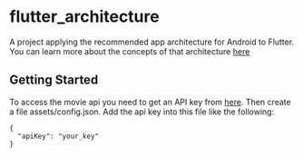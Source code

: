 # flutter_architecture

A project applying the recommended app architecture for Android to Flutter.
You can learn more about the concepts of that architecture [here](https://developer.android.com/topic/architecture)

## Getting Started

To access the movie api you need to get an API key from [here](https://developer.themoviedb.org/reference/intro/authentication#api-key-quick-start).
Then create a file assets/config.json.
Add the api key into this file like the following:

```
{
  "apiKey": "your_key"
}
```
